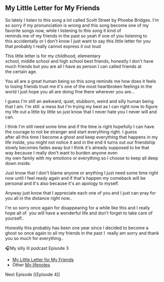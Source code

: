 ## My Little Letter for My Friends

So lately I listen to this song a lot called Scott Street by Phoebe Bridges. I'm so sorry if my pronunciation is wrong and this song become one of my favorite songs now, while I listening to this song it kind of   
reminds me of my friends in the past so yeah if one of you listening to this accidentally or I don't know I just want to say this little letter for you that probably I really cannot express it out loud  

This little letter is for my childhood, elementary   
school, middle school and high school best friends, honestly I don't have much friends but you are all I have as person I can called friends at the certain age. 

You all are a great human being so this song reminds me how does it feels to losing friends trust me it's one of the most heartbroken feelings in the world I just hope you all are doing fine there wherever you are...

I guess I'm still an awkward, quiet, stubborn, weird and silly human being that I am. 
I'm still  a mess but I'm trying my best as I can right now to figure my life out a little by little so just know that I never hate you I never will and can.

I think I'm still need some time and if the time is right hopefully I can have the courage to not be stranger and start everything right. I guess   
after all this time I become a ghost and keep everything that happens in my life inside, you might not notice it and in the end it turns out our friendship slowly becomes fades away but I think it's already supposed to be that way because I really don't want to burden anyone even   
my own family with my emotions or everything so I choose to keep all deep down inside.

Just know that I don't blame anyone or anything I just need some time right now until I feel ready again and if that's happen my comeback will be personal and it's also because it's an apology to myself.   

Anyway just know that I appreciate each one of you and I just can pray for you all in the distance right now..

I'm so sorry once again for disappearing for a while like this and I really hope all of  you will have a wonderful life and don't forget to take care of yourself.. 

Honestly this probably has been one year since I decided to become a ghost so once again to all my friends in the past I  really am sorry and thank you so much for everything..

🎧My silly lil podcast
Episode 3
- [My Little Letter for My Friends](https://youtu.be/BynkrZHdPCc?si=ESpFR9cafDz2bHmk)
-  Other [My lifenotes](https://open.spotify.com/show/380MVM8BDR3GD64zn1HqjR?si=0c6908122e094f50)

Next Episode [[Episode 4]]

